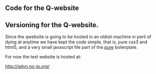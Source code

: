 Code for the Q-website
--------------------------------------------------------------------------------

## Versioning for the Q-website.  

Since the qwebsite is going to be hosted in an oldish machine in peril of dying
at anytime we have kept the code simple, that is, pure css3 and html5, and a
very small javascript file part of the [pure](http://purecss.io/ "Pure.io") boilerplate.

For now the test website is hosted at:

http://qdyn.no-ip.org/

